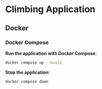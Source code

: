 # Climbing Application

## Docker

### Docker Compose

**Run the application with Docker Compose:**

```bash
docker compose up --build
```

**Stop the application:**

```bash
docker compose down
```
